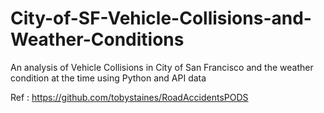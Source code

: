 # City-of-SF-Vehicle-Collisions-and-Weather-Conditions
An analysis of Vehicle Collisions in City of San Francisco and the weather condition at the time using Python and API data

Ref : https://github.com/tobystaines/RoadAccidentsPODS
